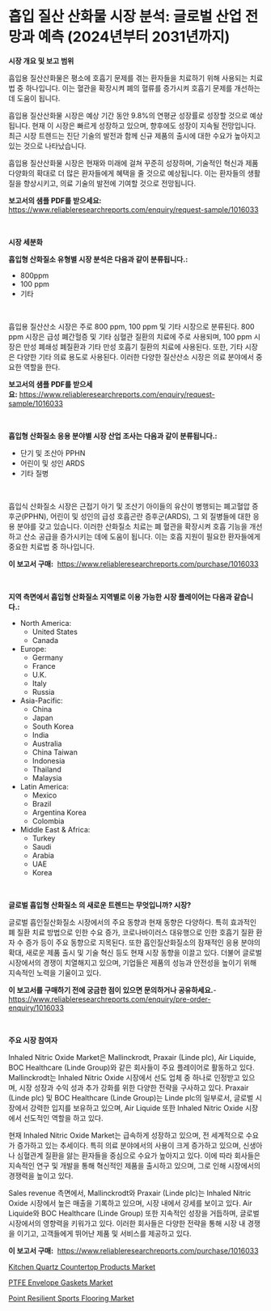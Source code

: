 <p><h1>흡입 질산 산화물 시장 분석: 글로벌 산업 전망과 예측 (2024년부터 2031년까지)</h1></p><p><strong>시장 개요 및 보고 범위</strong></p>
<p><p>흡입용 질산산화물은 평소에 호흡기 문제를 겪는 환자들을 치료하기 위해 사용되는 치료법 중 하나입니다. 이는 혈관을 확장시켜 폐의 혈류를 증가시켜 호흡기 문제를 개선하는 데 도움이 됩니다. </p><p>흡입용 질산산화물 시장은 예상 기간 동안 9.8%의 연평균 성장률로 성장할 것으로 예상됩니다. 현재 이 시장은 빠르게 성장하고 있으며, 향후에도 성장이 지속될 전망입니다. 최근 시장 트렌드는 진단 기술의 발전과 함께 신규 제품의 출시에 대한 수요가 높아지고 있는 것으로 나타났습니다. </p><p>흡입용 질산산화물 시장은 현재와 미래에 걸쳐 꾸준히 성장하며, 기술적인 혁신과 제품 다양화의 확대로 더 많은 환자들에게 혜택을 줄 것으로 예상됩니다. 이는 환자들의 생활 질을 향상시키고, 의료 기술의 발전에 기여할 것으로 전망됩니다.</p></p>
<p><strong>보고서의 샘플 PDF를 받으세요:</strong> <a href="https://www.reliableresearchreports.com/enquiry/request-sample/1016033">https://www.reliableresearchreports.com/enquiry/request-sample/1016033</a></p>
<p>&nbsp;</p>
<p><strong>시장 세분화</strong></p>
<p><strong>흡입형 산화질소 유형별 시장 분석은 다음과 같이 분류됩니다.:</strong></p>
<p><ul><li>800ppm</li><li>100 ppm</li><li>기타</li></ul></p>
<p>&nbsp;</p>
<p><p>흡입용 질산산소 시장은 주로 800 ppm, 100 ppm 및 기타 시장으로 분류된다. 800 ppm 시장은 급성 폐간헐증 및 기타 심혈관 질환의 치료에 주로 사용되며, 100 ppm 시장은 만성 폐쇄성 폐질환과 기타 만성 호흡기 질환의 치료에 사용된다. 또한, 기타 시장은 다양한 기타 의료 용도로 사용된다. 이러한 다양한 질산산소 시장은 의료 분야에서 중요한 역할을 한다.</p></p>
<p><strong>보고서의 샘플 PDF를 받으세요:</strong>&nbsp;<a href="https://www.reliableresearchreports.com/enquiry/request-sample/1016033">https://www.reliableresearchreports.com/enquiry/request-sample/1016033</a></p>
<p>&nbsp;</p>
<p><strong> 흡입형 산화질소 응용 분야별 시장 산업 조사는 다음과 같이 분류됩니다.:</strong></p>
<p><ul><li>단기 및 조산아 PPHN</li><li>어린이 및 성인 ARDS</li><li>기타 질병</li></ul></p>
<p>&nbsp;</p>
<p><p>흡입식 산화질소 시장은 근접기 아기 및 조산기 아이들의 유산이 병행되는 폐고혈압 증후군(PPHN), 어린이 및 성인의 급성 호흡곤란 증후군(ARDS), 그 외 질병들에 대한 응용 분야를 갖고 있습니다. 이러한 산화질소 치료는 폐 혈관을 확장시켜 호흡 기능을 개선하고 산소 공급을 증가시키는 데에 도움이 됩니다. 이는 호흡 지원이 필요한 환자들에게 중요한 치료법 중 하나입니다.</p></p>
<p><strong>이 보고서 구매:</strong>&nbsp; <a href="https://www.reliableresearchreports.com/purchase/1016033">https://www.reliableresearchreports.com/purchase/1016033</a></p>
<p>&nbsp;</p>
<p><strong>지역 측면에서 흡입형 산화질소 지역별로 이용 가능한 시장 플레이어는 다음과 같습니다.:</strong></p>
<p><ul>
    <li>
        North America:
        <ul>
            <li>United States</li>
            <li>Canada</li>
        </ul>
    </li>
    <li>
        Europe:
        <ul>
            <li>Germany</li>
            <li>France</li>
            <li>U.K.</li>
            <li>Italy</li>
            <li>Russia</li>
        </ul>
    </li>
    <li>
        Asia-Pacific:
        <ul>
            <li>China</li>
            <li>Japan</li>
            <li>South Korea</li>
            <li>India</li>
            <li>Australia</li>
            <li>China Taiwan</li>
            <li>Indonesia</li>
            <li>Thailand</li>
            <li>Malaysia</li>
        </ul>
    </li>
    <li>
        Latin America:
        <ul>
            <li>Mexico</li>
            <li>Brazil</li>
            <li>Argentina Korea</li>
            <li>Colombia</li>
        </ul>
    </li>
    <li>
        Middle East & Africa:
        <ul>
            <li>Turkey</li>
            <li>Saudi</li>
            <li>Arabia</li>
            <li>UAE</li>
            <li>Korea</li>
        </ul>
    </li>
    </ul></p>
<p>&nbsp;</p>
<p><strong>글로벌 흡입형 산화질소 의 새로운 트렌드는 무엇입니까? 시장?</strong></p>
<p><p>글로벌 흡인질산화질소 시장에서의 주요 동향과 현재 동향은 다양하다. 특히 효과적인 폐 질환 치료 방법으로 인한 수요 증가, 코로나바이러스 대유행으로 인한 호흡기 질환 환자 수 증가 등이 주요 동향으로 지목된다. 또한 흡인질산화질소의 잠재적인 응용 분야의 확대, 새로운 제품 출시 및 기술 혁신 등도 현재 시장 동향을 이끌고 있다. 더불어 글로벌 시장에서의 경쟁이 치열해지고 있으며, 기업들은 제품의 성능과 안전성을 높이기 위해 지속적인 노력을 기울이고 있다.</p></p>
<p><strong>이 보고서를 구매하기 전에 궁금한 점이 있으면 문의하거나 공유하세요.</strong>- <a href="https://www.reliableresearchreports.com/enquiry/pre-order-enquiry/1016033">https://www.reliableresearchreports.com/enquiry/pre-order-enquiry/1016033</a></p>
<p>&nbsp;</p>
<p><strong>주요 시장 참여자</strong></p>
<p><p>Inhaled Nitric Oxide Market은 Mallinckrodt, Praxair (Linde plc), Air Liquide, BOC Healthcare (Linde Group)와 같은 회사들이 주요 플레이어로 활동하고 있다. Mallinckrodt는 Inhaled Nitric Oxide 시장에서 선도 업체 중 하나로 인정받고 있으며, 시장 성장과 수익 성과 추가 강화를 위한 다양한 전략을 구사하고 있다. Praxair (Linde plc) 및 BOC Healthcare (Linde Group)는 Linde plc의 일부로서, 글로벌 시장에서 강력한 입지를 보유하고 있으며, Air Liquide 또한 Inhaled Nitric Oxide 시장에서 선도적인 역할을 하고 있다.</p><p>현재 Inhaled Nitric Oxide Market는 급속하게 성장하고 있으며, 전 세계적으로 수요가 증가하고 있는 추세이다. 특히 의료 분야에서의 사용이 크게 증가하고 있으며, 신생아나 심혈관계 질환을 앓는 환자들을 중심으로 수요가 높아지고 있다. 이에 따라 회사들은 지속적인 연구 및 개발을 통해 혁신적인 제품을 출시하고 있으며, 그로 인해 시장에서의 경쟁력을 높이고 있다.</p><p>Sales revenue 측면에서, Mallinckrodt와 Praxair (Linde plc)는 Inhaled Nitric Oxide 시장에서 높은 매출을 기록하고 있으며, 시장 내에서 강세를 보이고 있다. Air Liquide와 BOC Healthcare (Linde Group) 또한 지속적인 성장을 거듭하며, 글로벌 시장에서의 영향력을 키워가고 있다. 이러한 회사들은 다양한 전략을 통해 시장 내 경쟁을 이기고, 고객들에게 뛰어난 제품 및 서비스를 제공하고 있다.</p></p>
<p><strong>이 보고서 구매:</strong>&nbsp;&nbsp;<a href="https://www.reliableresearchreports.com/purchase/1016033">https://www.reliableresearchreports.com/purchase/1016033</a></p>
<p><p><a href="https://view.publitas.com/reportprime-1/kitchen-quartz-countertop-products-market-size-market-share-and-global-market-analysis-report-2023-2030/">Kitchen Quartz Countertop Products Market</a></p><p><a href="https://github.com/Glendatilghmankmgz0rbhwpy/Market-Research-Report-List-1/blob/main/ptfe-envelope-gaskets-market.md">PTFE Envelope Gaskets Market</a></p><p><a href="https://view.publitas.com/reportprime-1/point-resilient-sports-flooring-market-provides-a-comprehensive-analysis-including-a-macro-overview-of-the-market-as-well-as-micro-details-such-as-market-size-and-competitive-landscape/">Point Resilient Sports Flooring Market</a></p></p>
